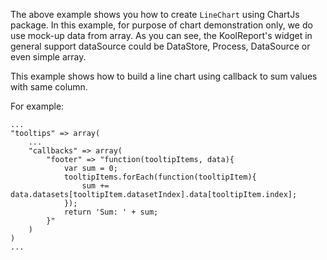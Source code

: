 The above example shows you how to create `LineChart` using ChartJs package. In this example, for purpose of chart demonstration only, we do use mock-up data from array. As you can see, the KoolReport's widget in general support dataSource could be DataStore, Process, DataSource or even simple array.

This example shows how to build a line chart using callback to sum values ​​with same column.

For example:

    ...
    "tooltips" => array(
        ...
        "callbacks" => array(
            "footer" => "function(tooltipItems, data){
                var sum = 0;
                tooltipItems.forEach(function(tooltipItem){
                    sum += data.datasets[tooltipItem.datasetIndex].data[tooltipItem.index]; 
                });
                return 'Sum: ' + sum;
            }"
        )
    )
    ...